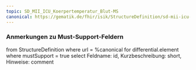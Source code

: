 ```yaml
---
topic: SD_MII_ICU_Koerpertemperatur_Blut-MS
canonical: https://gematik.de/fhir/isik/StructureDefinition/sd-mii-icu-koerpertemperatur-blut
---
```


### Anmerkungen zu Must-Support-Feldern

<fql>
from
	StructureDefinition
where 
    url = %canonical
for differential.element
where mustSupport = true
select
	Feldname: id, Kurzbeschreibung: short, Hinweise: comment
</fql>


